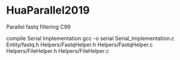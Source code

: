 # HuaParallel2019

Parallel fastq filtering
C99 

compile Serial Implementation
gcc -o serial Serial_Implementation.c Entity/fastq.h Helpers/FastqHelper.h Helpers/FastqHelper.c Helpers/FileHelper.h Helpers/FileHelper.c

